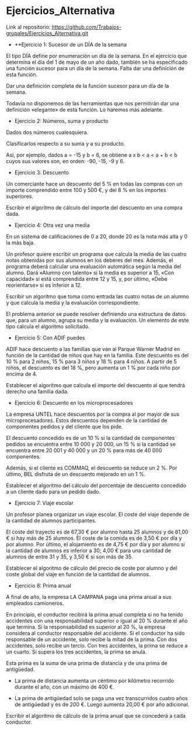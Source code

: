# Ejercicios_Alternativa

Link al repositorio: https://github.com/Trabajos-grupales/Ejercicios_Alternativa.git


- **Ejercicio 1: Sucesor de un DÍA de la semana

El tipo DÍA define por enumeración un día de la semana. En el ejercicio que determina el día del 1 de mayo de un año dado, también se ha especificado una función sucesor para un día de la semana. Falta dar una definición de esta función.

Dar una definición completa de la función sucesor para un día de la semana.

Todavía no disponemos de las herramientas que nos permitirán dar una definición «elegante» de esta función. Lo haremos más adelante.


- Ejercicio 2: Números, suma y producto

Dados dos números cualesquiera.

Clasificarlos respecto a su suma y a su producto.

Así, por ejemplo, dados a = -15 y b = 6, se obtiene a x b < a < a + b < b cuyos sus valores son, en orden: -90, -15, -9 y 6.


- Ejercicio 3: Descuento

Un comerciante hace un descuento del 5 % en todas las compras con un importe comprendido entre 100 y 500 €, y del 8 % en los importes superiores.

Escribir el algoritmo de cálculo del importe del descuento en una compra dada.


- Ejercicio 4: Otra vez una media

En un sistema de calificaciones de 0 a 20, donde 20 es la nota más alta y 0 la más baja.

Un profesor quiere escribir un programa que calcula la media de las cuatro notas obtenidas por sus alumnos en los deberes del mes. Además, el programa deberá calcular una evaluación automática según la media del alumno. Dará «Alumno con talento» si la media es superior a 15, «Con capacidad» si está comprendida entre 12 y 15, y, por último, «Debe reorientarse» si es inferior a 12.

Escribir un algoritmo que toma como entrada las cuatro notas de un alumno y que calcula la media y la evaluación correspondiente.

El problema anterior se puede resolver definiendo una estructura de datos que, para un alumno, agrupa su media y la evaluación. Un elemento de este tipo calcula el algoritmo solicitado.


- Ejercicio 5: Con ADIF puedes

ADIF hace descuento a las familias que van al Parque Warner Madrid en función de la cantidad de niños que hay en la familia. Este descuento es del 10 % para 2 niños, 15 % para 3 niños y 18 % para 4 niños. A partir de 5 niños, el descuento es del 18 %, pero aumenta un 1 % por cada niño por encima de 4.

Establecer el algoritmo que calcula el importe del descuento al que tendrá derecho una familia dada.


- Ejercicio 6: Descuento en los microprocesadores

La empresa UNTEL hace descuentos por la compra al por mayor de sus microprocesadores. Estos descuentos dependen de la cantidad de componentes pedidos y del cliente que los pide.

El descuento concedido es de un 10 % si la cantidad de componentes pedidos se encuentra entre 10 000 y 20 000, un 15 % si la cantidad se encuentra entre 20 001 y 40 000 y un 20 % para más de 40 000 componentes.

Además, si el cliente es COMMAQ, el descuento se reduce un 2 %. Por último, BEL disfruta de un descuento mejorado en un 1 %.

Establecer el algoritmo del cálculo del porcentaje de descuento concedido a un cliente dado para un pedido dado.


- Ejercicio 7: Viaje escolar

Un profesor planea organizar un viaje escolar. El coste del viaje depende de la cantidad de alumnos participantes.

El coste del trayecto es de 67,30 € por alumno hasta 25 alumnos y de 61,00 € si hay más de 25 alumnos. El coste de la comida es de 3,50 € por día y por alumno. Por último, el alojamiento es de 4,75 € por día y por alumno si la cantidad de alumnos es inferior a 30; 4,00 € para una cantidad de alumnos de entre 31 y 35, y 3,50 € si son más de 35.

Establecer el algoritmo de cálculo del precio de coste por alumno y del coste global del viaje en función de la cantidad de alumnos.


- Ejercicio 8: Prima anual

A final de año, la empresa LA CAMPANA paga una prima anual a sus empleados camioneros.

En principio, el conductor recibirá la prima anual completa si no ha tenido accidentes con una responsabilidad superior o igual al 20 % durante el año que termina. Si la responsabilidad es superior al 20 %, la empresa considera al conductor responsable del accidente. Si el conductor ha sido responsable de un accidente, solo recibe la mitad de la prima. Con dos accidentes, solo recibe un tercio. Con tres accidentes, la prima se reduce a un cuarto. Si supera los tres accidentes, la prima se anula.

Esta prima es la suma de una prima de distancia y de una prima de antigüedad.

+ La prima de distancia aumenta un céntimo por kilómetro recorrido durante el año, con un máximo de 400 €.

+ La prima de antigüedad solo se paga una vez transcurridos cuatro años de antigüedad y es de 200 €. Luego aumenta 20,00 € por año adicional.

Escribir el algoritmo de cálculo de la prima anual que se concederá a cada conductor.
